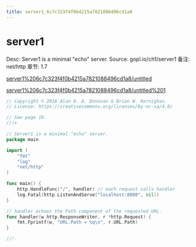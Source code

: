 ```yaml
---
title: server1_6c7c323f4f0b4215a7821088496cd1a8
---
```


# server1

Desc: Server1 is a minimal "echo" server.
Source: gopl.io/ch1/server1
备注: net/http
章节: 1.7

[server1%206c7c323f4f0b4215a7821088496cd1a8/untitled](server1%206c7c323f4f0b4215a7821088496cd1a8/untitled)

[server1%206c7c323f4f0b4215a7821088496cd1a8/untitled%201](server1%206c7c323f4f0b4215a7821088496cd1a8/untitled%201)

```go
// Copyright © 2016 Alan A. A. Donovan & Brian W. Kernighan.
// License: https://creativecommons.org/licenses/by-nc-sa/4.0/

// See page 19.
//!+

// Server1 is a minimal "echo" server.
package main

import (
	"fmt"
	"log"
	"net/http"
)

func main() {
	http.HandleFunc("/", handler) // each request calls handler
	log.Fatal(http.ListenAndServe("localhost:8000", nil))
}

// handler echoes the Path component of the requested URL.
func handler(w http.ResponseWriter, r *http.Request) {
	fmt.Fprintf(w, "URL.Path = %q\n", r.URL.Path)
}

//!-
```